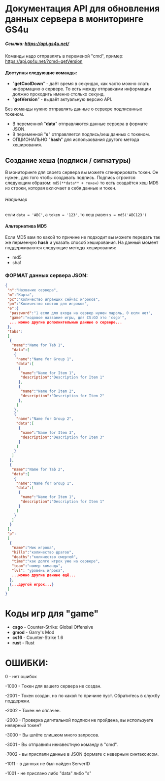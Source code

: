 # Документация API для обновления данных сервера в мониторинге GS4u

##### Ссылка: https://api.gs4u.net/
Команды надо отправлять в переменой "cmd", пример: https://api.gs4u.net/?cmd=getVersion

#### Доступны следующие команды:
* "**getCoolDown**" - даёт время в секундах, как часто можно слать информацию о сервере. 
То есть между отправками информации должно проходить именно столько секунд.
* "**getVersion**" - выдаёт актуальную версию API.

Без команды нужно отправлять данные о сервере подписанные токеном.
* В переменной "**data**" отправляются данные сервера в формате JSON.
* В переменной "**s**" отправляется подпись/хеш данных с токеном.
* ОПЦИОНАЛЬНО "**hash**" для использования другого метода хеширования.

## Создание хеша (подписи / сигнатуры)
В мониторинге для своего сервера вы можете сгенерировать токен. 
Он нужен, для того чтобы создавать подпись.
Подпись строится следующим образом: ```md5(**data** + токен)```
то есть создаётся хеш MD5 из строки, которая включает в себя данные и токен.
###### Например
если ```data = 'ABC'```, а ```token = '123'```, то хеш равен ```s = md5('ABC123')```

#### Альтернатива MD5
Если MD5 вам по какой то причине не подходит вы можете передать так же перменную **hash** и указать способ хеширования.
На данный момент поддерживаются следующие методы хеширования:
* md5
* sha1

### ФОРМАТ данных сервера JSON:
```json
{
 "n":"Название сервера",
 "m":"Карта",
 "pc":"Количество играющих сейчас игроков",
 "pm":"Количество слотов для игроков",
 "e":{
  "password":"1 если для входа на сервер нужен пароль, 0 если нет",
  "game":"кодовое название игры, для CS:GO это 'csgo'",
  ... можно другие дополнительные данные о сервере...
 },
 "tabs":
 [
  {
   "name":"Name for Tab 1",
   "data":[
    {
     "name":"Name for Group 1",
     "data":[
      {
       "name":"Name for Item 1",
       "description":"Description for Item 1"
      },
      {
       "name":"Name for Item 2",
       "description":"Description for Item 2"
      },
     ]
    },
    {
     "name":"Name for Group 2",
     "data":[
      {
       "name":"Name for Item 3",
       "description":"Description for Item 3"
      }
     ]
    }
   ]
  },
  {
   "name":"Name for Tab 2",
   "data":[
    {
     "name":"Name for Group 1",
     "data":[
      {
       "name":"Name for Item 1",
       "description":"Description for Item 1"
      }
     ]
    }
   ]
  }
 ],
 "p":
 [
  {
   "name":"Ник игрока",
   "kills":"количество фрагов",
   "deaths":"количество смертей",
   "time":"как долго игрок уже на сервере",
   "team":"номер команды",
   "lvl": "уровень игрока",
   ...можно другие данные ещё...
  },
  {...другой игрок...}
 ]
}
```

# Коды игр для "game"
* **csgo** - Counter-Strike: Global Offensive
* **gmod** - Garry's Mod
* **cs16** - Counter-Strike 1.6
* **rust** - Rust

# ОШИБКИ:
0 - нет ошибок

-1000 - Токен для вашего сервера не создан.

-2001 - Токен создан, но по какой то причине пуст. Обратитесь в службу поддержки.

-2002 - Токен не оплачен.

-2003 - Проверка дигитальной подписи не пройдена, вы используете неверный токен?

-3000 - Вы шлёте слишком много запросов.

-3001 - Вы отправили неизвестную команду в "cmd".

-7002 - вы прислали данные в JSON формате с неверным синтаксисом.

-1011 - в данных не был найден ServerID

-1001 - не прислано либо "data" либо "s"
